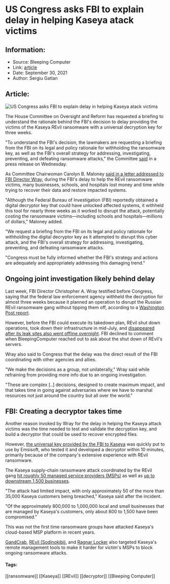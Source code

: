 # US Congress asks FBI to explain delay in helping Kaseya atack victims
### 

## Information:
+ Source: Bleeping Computer
+ Link: [article](https://www.bleepingcomputer.com/news/security/us-congress-asks-fbi-to-explain-delay-in-helping-kaseya-atack-victims/)
+ Date: September 30, 2021
+ Author: Sergiu Gatlan


## Article:
![US Congress asks FBI to explain delay in helping Kaseya atack victims](https://www.bleepstatic.com/content/hl-images/2020/12/07/US---Capitol-Congress.jpg)


The House Committee on Oversight and Reform has requested a briefing to understand the rationale behind the FBI's decision to delay providing the victims of the Kaseya REvil ransomware with a universal decryption key for three weeks.


"To understand the FBI's decision, the lawmakers are requesting a briefing from the FBI on its legal and policy rationale for withholding the ransomware key, as well as the FBI's overall strategy for addressing, investigating, preventing, and defeating ransomware attacks," the Committee [said](https://oversight.house.gov/news/press-releases/oversight-committee-seeks-answers-on-fbi-s-handling-of-widespread-ransomware) in a press release on Wednesday.


As Committee Chairwoman Carolyn B. Maloney [said in a letter addressed to FBI Director Wray](https://oversight.house.gov/sites/democrats.oversight.house.gov/files/2021-09-29.CBM%20Comer%20to%20Wray-FBI%20re%20Ransomware.pdf), during the FBI's delay to help the REvil ransomware victims, many businesses, schools, and hospitals lost money and time while trying to recover their data and restore impacted systems.


"Although the Federal Bureau of Investigation (FBI) reportedly obtained a digital decryptor key that could have unlocked affected systems, it withheld this tool for nearly three weeks as it worked to disrupt the attack, potentially costing the ransomware victims—including schools and hospitals—millions of dollars," Maloney added.


"We request a briefing from the FBI on its legal and policy rationale for withholding the digital decryptor key as it attempted to disrupt this cyber attack, and the FBI's overall strategy for addressing, investigating, preventing, and defeating ransomware attacks.


"Congress must be fully informed whether the FBI's strategy and actions are adequately and appropriately addressing this damaging trend."


Ongoing joint investigation likely behind delay
-----------------------------------------------


Last week, FBI Director Christopher A. Wray testified before Congress, saying that the federal law enforcement agency withheld the decryption for almost three weeks because it planned an operation to disrupt the Russian REvil ransomware gang without tipping them off, according to a [Washington Post report](https://www.washingtonpost.com/national-security/ransomware-fbi-revil-decryption-key/2021/09/21/4a9417d0-f15f-11eb-a452-4da5fe48582d_story.html).


However, before the FBI could execute its takedown plan, REvil shut down operations, took down their infrastructure in mid-July, and [disappeared after its leak sites also went offline overnight](https://www.bleepingcomputer.com/news/security/revil-ransomware-gangs-web-sites-mysteriously-shut-down/). FBI declined to comment when BleepingComputer reached out to ask about the shut down of REvil's servers.


Wray also said to Congress that the delay was the direct result of the FBI coordinating with other agencies and allies.


"We make the decisions as a group, not unilaterally," Wray said while refraining from providing more info due to an ongoing investigation.


"These are complex [..] decisions, designed to create maximum impact, and that takes time in going against adversaries where we have to marshal resources not just around the country but all over the world."


FBI: Creating a decryptor takes time
------------------------------------


Another reason invoked by Wray for the delay in helping the Kaseya attack victims was the time needed to test and validate the decryption key, and build a decryptor that could be used to recover encrypted files.


However, [the universal key provided by the FBI to Kaseya](https://www.bleepingcomputer.com/news/security/kaseya-obtains-universal-decryptor-for-revil-ransomware-victims/) was quickly put to use by Emsisoft, who tested it and developed a decryptor within 10 minutes, primarily because of the company's extensive experience with REvil ransomware.


The Kaseya supply-chain ransomware attack coordinated by the REvil gang [hit roughly 50 managed service providers (MSPs)](https://www.bleepingcomputer.com/news/security/kaseya-roughly-1-500-businesses-hit-by-revil-ransomware-attack/) as well as [up to downstream 1,500 businesses](https://www.bleepingcomputer.com/news/security/kaseya-roughly-1-500-businesses-hit-by-revil-ransomware-attack/). 


"The attack had limited impact, with only approximately 50 of the more than 35,000 Kaseya customers being breached," Kaseya said after the incident.


"Of the approximately 800,000 to 1,000,000 local and small businesses that are managed by Kaseya's customers, only about 800 to 1,500 have been compromised."


This was not the first time ransomware groups have attacked Kaseya's cloud-based MSP platform in recent years.


[GandCrab](https://www.bleepingcomputer.com/news/security/ransomware-attacks-target-msps-to-mass-infect-customers/), [REvil (Sodinokibi)](https://www.bleepingcomputer.com/news/security/sodinokibi-ransomware-spreads-wide-via-hacked-msps-sites-and-spam/), and [Ragnar Locker](https://www.bleepingcomputer.com/news/security/ragnar-locker-ransomware-targets-msp-enterprise-support-tools/) also targeted Kaseya's remote management tools to make it harder for victim's MSPs to block ongoing ransomware attacks.




#### Tags:
[[ransomware]] [[Kaseya]] [[REvil]] [[decryptor]] [[Bleeping Computer]]
